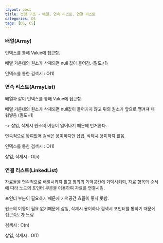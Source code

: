 ```yaml
---
layout: post
title: 선형 구조 - 배열, 연속 리스트, 연결 리스트
categories: DS
tags: [DS, CS]
---
```


### 배열(Array)

인덱스를 통해 Value에 접근함.

배열 가운데의 원소가 삭제되면 null 값이 들어감. (밀도≠1)

인덱스를 통한 검색시 : O(1)

### 연속 리스트(ArrayList)

배열과 같이 인덱스를 통해 Value에 접근함.

배열 가운데의 원소가 삭제되면 null값이 들어가지 않고 뒤의 원소가 앞으로 땡겨져 채워넣음 (밀도=1)

\-> 삽입, 삭제시 원소의 이동이 일어나기 때문에 번거롭다.

연속적으로 놓여있어 검색은 용이하지만 삽입, 삭제시 용이하지 않음.

인덱스를 통한 검색시 : O(1)

삽입, 삭제시 : O(n)

### 연결 리스트(LinkedList)

자료들을 연속적으로 배열시키지 않고 임의의 기억공간에 기억시키되, 자료 항목의 순서에 따라 노드의 포인터 부분을 이용하여 자료를 연결시킴.

포인터 부분이 필요하기 때문에 기억공간 효율이 좋지 못함.

원소의 이동이 필요 없기때문에 삽입, 삭제시 용이하나 검색시 포인터를 통하기 때문에 접근속도가 느림

검색시 : O(n)

삽입, 삭제시 : O(1)